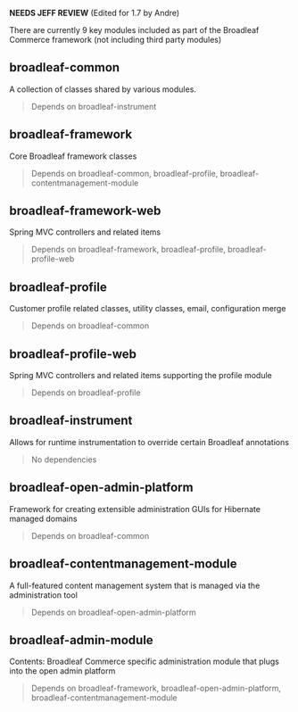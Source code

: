 **NEEDS JEFF REVIEW** (Edited for 1.7 by Andre)

There are currently 9 key modules included as part of the Broadleaf Commerce framework (not including third party modules)

## broadleaf-common
A collection of classes shared by various modules. 
> Depends on broadleaf-instrument

## broadleaf-framework
Core Broadleaf framework classes
> Depends on broadleaf-common, broadleaf-profile, broadleaf-contentmanagement-module

## broadleaf-framework-web
Spring MVC controllers and related items
> Depends on broadleaf-framework, broadleaf-profile, broadleaf-profile-web

## broadleaf-profile
Customer profile related classes, utility classes, email, configuration merge
> Depends on broadleaf-common

## broadleaf-profile-web
Spring MVC controllers and related items supporting the profile module
> Depends on broadleaf-profile

## broadleaf-instrument
Allows for runtime instrumentation to override certain Broadleaf annotations 
> No dependencies

## broadleaf-open-admin-platform
Framework for creating extensible administration GUIs for Hibernate managed domains
> Depends on broadleaf-common

## broadleaf-contentmanagement-module
A full-featured content management system that is managed via the administration tool
> Depends on broadleaf-open-admin-platform

## broadleaf-admin-module
Contents: Broadleaf Commerce specific administration module that plugs into the open admin platform
> Depends on broadleaf-framework, broadleaf-open-admin-platform, broadleaf-contentmanagement-module
